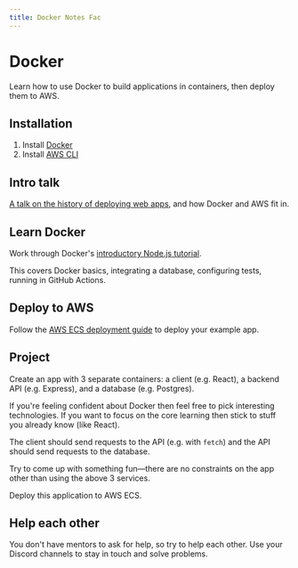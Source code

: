 ```yaml
---
title: Docker Notes Fac
---
```


# Docker

Learn how to use Docker to build applications in containers, then deploy them to AWS.

## Installation

1. Install [Docker](https://docs.docker.com/get-docker/)
1. Install [AWS CLI](https://aws.amazon.com/cli/)

## Intro talk

[A talk on the history of deploying web apps](https://fac-slides.netlify.app/slides/deployment/#0), and how Docker and AWS fit in.

## Learn Docker

Work through Docker's [introductory Node.js tutorial](https://docs.docker.com/language/nodejs/).

This covers Docker basics, integrating a database, configuring tests, running in GitHub Actions.

## Deploy to AWS

Follow the [AWS ECS deployment guide](https://docs.docker.com/cloud/ecs-integration/) to deploy your example app.

## Project

Create an app with 3 separate containers: a client (e.g. React), a backend API (e.g. Express), and a database (e.g. Postgres).

If you're feeling confident about Docker then feel free to pick interesting technologies. If you want to focus on the core learning then stick to stuff you already know (like React).

The client should send requests to the API (e.g. with `fetch`) and the API should send requests to the database.

Try to come up with something fun—there are no constraints on the app other than using the above 3 services.

Deploy this application to AWS ECS.

## Help each other

You don't have mentors to ask for help, so try to help each other. Use your Discord channels to stay in touch and solve problems.
